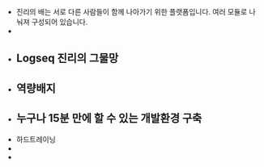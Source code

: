 - 진리의 배는 서로 다른 사람들이 함께 나아가기 위한 플랫폼입니다. 여러 모듈로 나눠져 구성되어 있습니다.
-
- ## Logseq 진리의 그물망
- ## 역량배지
- ## 누구나 15분 만에 할 수 있는 개발환경 구축
- 하드트레이닝
-
-
